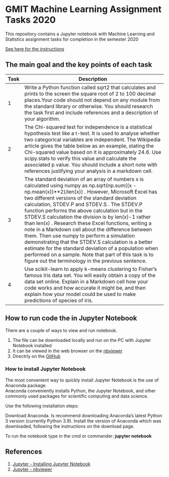 # GMIT Machine Learning Assignment Tasks 2020

This repository contains a Jupyter notebook with Machine Learning and Statistics assignment tasks for completion in the semester 2020

[See here for the instructions](https://github.com/G00376332/52954-MachineLearning/blob/master/assessment.pdf)

## The main goal and the key points of each task

| **Task** | **Description** |
| --- | --- |
| 1 | Write a Python function called sqrt2 that calculates and prints to the screen the square root of 2 to 100 decimal places.Your code should not depend on any module from the standard library or otherwise. You should research the task first and include references and a description of your algorithm. |
| 2 | The Chi-squared test for independence is a statistical hypothesis test like a t-test. It is used to analyse whether two categorical variables are independent. The Wikipedia article gives the table below as an example, stating the Chi-squared value based on it is approximately 24.6. Use scipy.stats to verify this value and calculate the associated p value. You should include a short note with references justifying your analysis in a markdown cell. |
| 3 | The standard deviation of an array of numbers x is calculated using numpy as np.sqrt(np.sum((x - np.mean(x))**2)/len(x)) . However, Microsoft Excel has two different versions of the standard deviation calculation, STDEV.P and STDEV.S . The STDEV.P function performs the above calculation but in the STDEV.S calculation the division is by len(x)-1 rather than len(x) . Research these Excel functions, writing a note in a Markdown cell about the difference between them. Then use numpy to perform a simulation demonstrating that the STDEV.S calculation is a better estimate for the standard deviation of a population when performed on a sample. Note that part of this task is to figure out the terminology in the previous sentence. |
| 4 | Use scikit-learn to apply k-means clustering to Fisher’s famous Iris data set. You will easily obtain a copy of the data set online. Explain in a Markdown cell how your code works and how accurate it might be, and then explain how your model could be used to make predictions of species of iris. |


## How to run code the in Jupyter Notebook

There are a couple of ways to view and run notebook.

   1. The file can be downloaded locally and run on the PC with Jupyter Notebook installed
   2. It can be viewed in the web browser on the [nbviewer](https://nbviewer.jupyter.org/github/G00376332/52954-MachineLearning/blob/main/Tasks.ipynb)
   3. Directrly on the [GitHub](https://github.com/G00376332/52954-MachineLearning/blob/master/Tasks.ipynb)

### How to install Jupyter Notebook

The most convenient way to quickly install Jupyter Notebook is the use of Anaconda package.  
Anaconda conveniently installs Python, the Jupyter Notebook, and other commonly used packages for scientific computing and data science.

Use the following installation steps:

Download Anaconda. Is recommend downloading Anaconda’s latest Python 3 version (currently Python 3.9).
Install the version of Anaconda which was downloaded, following the instructions on the download page.

To run the notebook type in the cmd or commander:
 **jupyter notebook**



## References

1. [Jupyter - Installing Jupyter Notebook](https://jupyter.readthedocs.io/en/latest/install.html)
1. [Jupyter - nbviewer](https://nbviewer.jupyter.org/)
